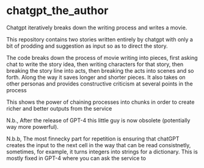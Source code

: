 # chatgpt_the_author
Chatgpt iteratively breaks down the writing process and writes a movie. 

This repository contains two stories written entirely by chatgpt with only a bit of prodding and suggestion as input so as to direct the story. 

The code breaks down the process of movie writing into pieces, first asking chat to write the story idea, then writing characters for that story, then breaking the story line into acts, then breaking the acts into scenes and so forth. Along the way it saves longer and shorter pieces. It also takes on other personas and provides constructive criticism at several points in the process

This shows the power of chaining processes into chunks in order to create richer and better outputs from the service

N.b., After the release of GPT-4 this little guy is now obsolete (potentially way more powerful). 

N.b.b, The most finnecky part for repetition is ensuring that chatGPT creates the input to the next cell in the way that can be read consistnetly, sometimes, for example, it turns integers into strings for a dictionary. This is mostly fixed in GPT-4 where you can ask the service to 
